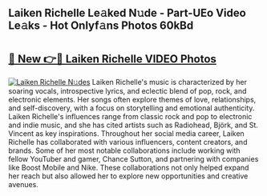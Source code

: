 ## Laiken Richelle Le𝚊ked N𝚞de - Part-UEo Video Le𝚊ks - Hot Onlyf𝚊ns Photos 60kBd

# <h2><a href="http://ab41080.deff.icu/?id=Laiken+Richelle">🔗 New 👉🔴 Laiken Richelle VIDEO Photos</a></h2>

[![Laiken Richelle N𝚞des](https://i.imgur.com/rIISA9y.gif)](http://ab41080.deff.icu/?id=Laiken+Richelle)
Laiken Richelle's music is characterized by her soaring vocals, introspective lyrics, and eclectic blend of pop, rock, and electronic elements. Her songs often explore themes of love, relationships, and self-discovery, with a focus on storytelling and emotional authenticity. Laiken Richelle's influences range from classic rock and pop to electronic and indie music, and she has cited artists such as Radiohead, Björk, and St. Vincent as key inspirations. Throughout her social media career, Laiken Richelle has collaborated with various influencers, content creators, and brands. Some of her most notable collaborations include working with fellow YouTuber and gamer, Chance Sutton, and partnering with companies like Boost Mobile and Nike. These collaborations not only helped expand her reach but also allowed her to explore new opportunities and creative avenues.
